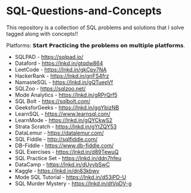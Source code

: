 # SQL-Questions-and-Concepts
This repository is a collection of SQL problems and solutions that I solve tagged along with concepts!!

Platforms:
𝗦𝘁𝗮𝗿𝘁 𝗣𝗿𝗮𝗰𝘁𝗶𝗰𝗶𝗻𝗴 𝘁𝗵𝗲 𝗽𝗿𝗼𝗯𝗹𝗲𝗺𝘀 𝗼𝗻 𝗺𝘂𝗹𝘁𝗶𝗽𝗹𝗲 𝗽𝗹𝗮𝘁𝗳𝗼𝗿𝗺𝘀.

- SQLPAD - https://sqlpad.io/
- Dataford - https://lnkd.in/gtqdw864
- LeetCode - https://lnkd.in/gkCpv7NA
- HackerRank - https://lnkd.in/gnFS4frz
- NamasteSQL - https://lnkd.in/gQTuepVf
- SQLZoo - https://sqlzoo.net/
- Mode Analytics - https://lnkd.in/gRPrQrf5
- SQL Bolt - https://sqlbolt.com/
- GeeksforGeeks - https://lnkd.in/ggYbizNB
- LearnSQL - https://www.learnsql.com/
- LearnMode - https://lnkd.in/gQYCkwS2
- Strata Scratch - https://lnkd.in/gYtZQY53
- DataLemur - https://datalemur.com/
- SQL Fiddle - http://sqlfiddle.com/
- DB-Fiddle - https://www.db-fiddle.com/
- SQL Exercises - https://lnkd.in/d89TewuQ
- SQL Practice Set - https://lnkd.in/ddn7hfeu
- DataCamp - https://lnkd.in/dUyvbSwC
- Kaggle - https://lnkd.in/dn83kbwv
- Mode SQL Tutorial - https://lnkd.in/d53iPD-U
- SQL Murder Mystery - https://lnkd.in/dtVqDV-g
